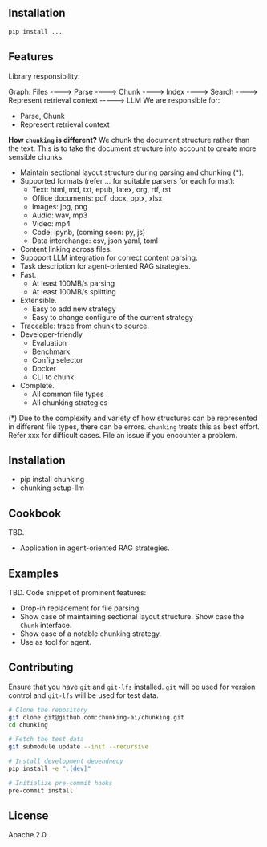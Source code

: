 ## Installation

```bash
pip install ...
```

## Features

Library responsibility:

Graph:
Files ----> Parse ----> Chunk ----> Index ----> Search ----> Represent retrieval context -----> LLM
We are responsible for:
- Parse, Chunk
- Represent retrieval context

**How `chunking` is different?** We chunk the document structure rather than the text. This is to take the document structure into account to create more sensible chunks.

- Maintain sectional layout structure during parsing and chunking (*).
- Supported formats (refer ... for suitable parsers for each format):
    - Text: html, md, txt, epub, latex, org, rtf, rst
    - Office documents: pdf, docx, pptx, xlsx
    - Images: jpg, png
    - Audio: wav, mp3
    - Video: mp4
    - Code: ipynb, (coming soon: py, js)
    - Data interchange: csv, json yaml, toml
- Content linking across files.
- Suppport LLM integration for correct content parsing.
- Task description for agent-oriented RAG strategies.
- Fast.
    - At least 100MB/s parsing
    - At least 100MB/s splitting
- Extensible.
    - Easy to add new strategy
    - Easy to change configure of the current strategy
- Traceable: trace from chunk to source.
- Developer-friendly
    - Evaluation
    - Benchmark
    - Config selector
    - Docker
    - CLI to chunk
- Complete.
    - All common file types
    - All chunking strategies

(*) Due to the complexity and variety of how structures can be represented in different file types, there can be errors. `chunking` treats this as best effort. Refer xxx for difficult cases. File an issue if you encounter a problem.

## Installation

- pip install chunking
- chunking setup-llm

## Cookbook

TBD.

- Application in agent-oriented RAG strategies.

## Examples

TBD. Code snippet of prominent features:

- Drop-in replacement for file parsing.
- Show case of maintaining sectional layout structure. Show case the `Chunk` interface.
- Show case of a notable chunking strategy.
- Use as tool for agent.

## Contributing

Ensure that you have `git` and `git-lfs` installed. `git` will be used for version control and `git-lfs` will be used for test data.

```bash
# Clone the repository
git clone git@github.com:chunking-ai/chunking.git
cd chunking

# Fetch the test data
git submodule update --init --recursive

# Install development dependnecy
pip install -e ".[dev]"

# Initialize pre-commit hooks
pre-commit install
```

## License

Apache 2.0.

